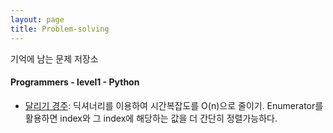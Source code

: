 ```yaml
---
layout: page
title: Problem-solving
---
```


기억에 남는 문제 저장소

#### Programmers - level1 - Python
- [달리기 경주](https://dangalee.github.io/2023-05-09-runner-problem/): 딕셔너리를 이용하여 시간복잡도를 O(n)으로 줄이기. Enumerator를 활용하면 index와 그 index에 해당하는 값을 더 간단히 정렬가능하다.


